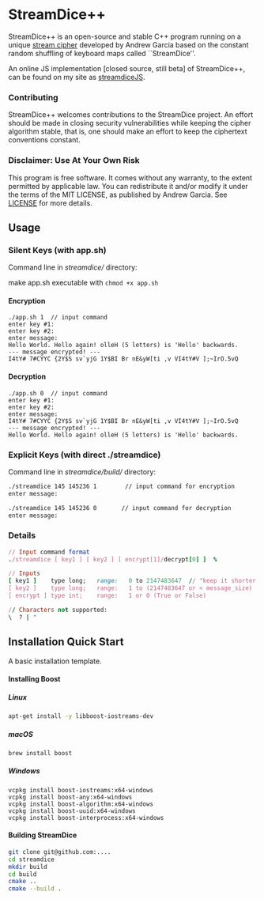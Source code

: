 # StreamDice++

StreamDice++ is an open-source and stable C++ program running on a unique [stream cipher](https://en.wikipedia.org/wiki/Stream_cipher) developed by Andrew Garcia based on the constant random shuffling of keyboard maps called ``StreamDice''. 

An online JS implementation [closed source, still beta] of StreamDice++, can be found on my site as [streamdiceJS](https://andrewatcloud.com/streamdice). 

### Contributing

StreamDice++ welcomes contributions to the StreamDice project. An effort should be made in closing security vulnerabilities while keeping the cipher algorithm stable, that is, one should make an effort to keep the ciphertext conventions constant. 

### Disclaimer: Use At Your Own Risk
This program is free software. It comes without any warranty, to the extent permitted by applicable law. You can redistribute it and/or modify it under the terms of the MIT LICENSE, as published by Andrew Garcia. See [LICENSE](https://github.com/andrewrgarcia/streamdice/blob/main/LICENSE) for more details.

## Usage 

### Silent Keys (with app.sh)

Command line in *streamdice/* directory:

make app.sh executable with  `chmod +x app.sh`

####  Encryption

``` 
./app.sh 1  // input command
enter key #1:
enter key #2:
enter message:
Hello World. Hello again! olleH (5 letters) is 'Hello' backwards.
--- message encrypted! ---
I4tY# 7#CYYC {2Y$S sv`yjG 1Y$BI Br nE&yW[ti ,v VI4tY#V ];~IrO.5vQ
```

#### Decryption

```
./app.sh 0  // input command
enter key #1:
enter key #2:
enter message:
I4tY# 7#CYYC {2Y$S sv`yjG 1Y$BI Br nE&yW[ti ,v VI4tY#V ];~IrO.5vQ
--- message encrypted! ---
Hello World. Hello again! olleH (5 letters) is 'Hello' backwards.
```

### Explicit Keys (with direct ./streamdice)

Command line in *streamdice/build/* directory:

```bash
./streamdice 145 145236 1        // input command for encryption
enter message:

./streamdice 145 145236 0		// input command for decryption
enter message:
```
### Details 
```ruby
// Input command format
./streamdice [ key1 ] [ key2 ] [ encrypt[1]/decrypt[0] ]  %

// Inputs
[ key1 ]    type long;   range:   0 to 2147483647  // "keep it shorter than 10 digits"
[ key2 ]    type long;   range:   1 to (2147483647 or < message_size)
[ encrypt ] type int;    range:   1 or 0 (True or False)

// Characters not supported:
\  ? | "
```

## Installation Quick Start

A basic installation template.

#### Installing Boost

##### Linux

```bash
apt-get install -y libboost-iostreams-dev
```
##### macOS
```bash
brew install boost
```
##### Windows

```
vcpkg install boost-iostreams:x64-windows
vcpkg install boost-any:x64-windows
vcpkg install boost-algorithm:x64-windows
vcpkg install boost-uuid:x64-windows
vcpkg install boost-interprocess:x64-windows
```


#### Building StreamDice
```bash
git clone git@github.com:....
cd streamdice
mkdir build
cd build
cmake ..
cmake --build .
```

